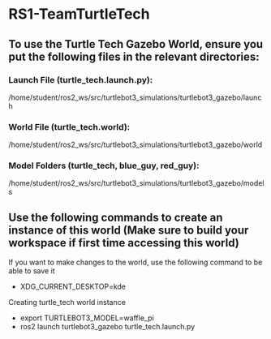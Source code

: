 # RS1-TeamTurtleTech

## To use the Turtle Tech Gazebo World, ensure you put the following files in the relevant directories: ##

### Launch File (turtle_tech.launch.py):
/home/student/ros2_ws/src/turtlebot3_simulations/turtlebot3_gazebo/launch
   

### World File (turtle_tech.world):
/home/student/ros2_ws/src/turtlebot3_simulations/turtlebot3_gazebo/world


### Model Folders (turtle_tech, blue_guy, red_guy):
/home/student/ros2_ws/src/turtlebot3_simulations/turtlebot3_gazebo/models



## Use the following commands to create an instance of this world (Make sure to build your workspace if first time accessing this world)

If you want to make changes to the world, use the following command to be able to save it
 - XDG_CURRENT_DESKTOP=kde

Creating turtle_tech world instance
 - export TURTLEBOT3_MODEL=waffle_pi
 - ros2 launch turtlebot3_gazebo turtle_tech.launch.py
